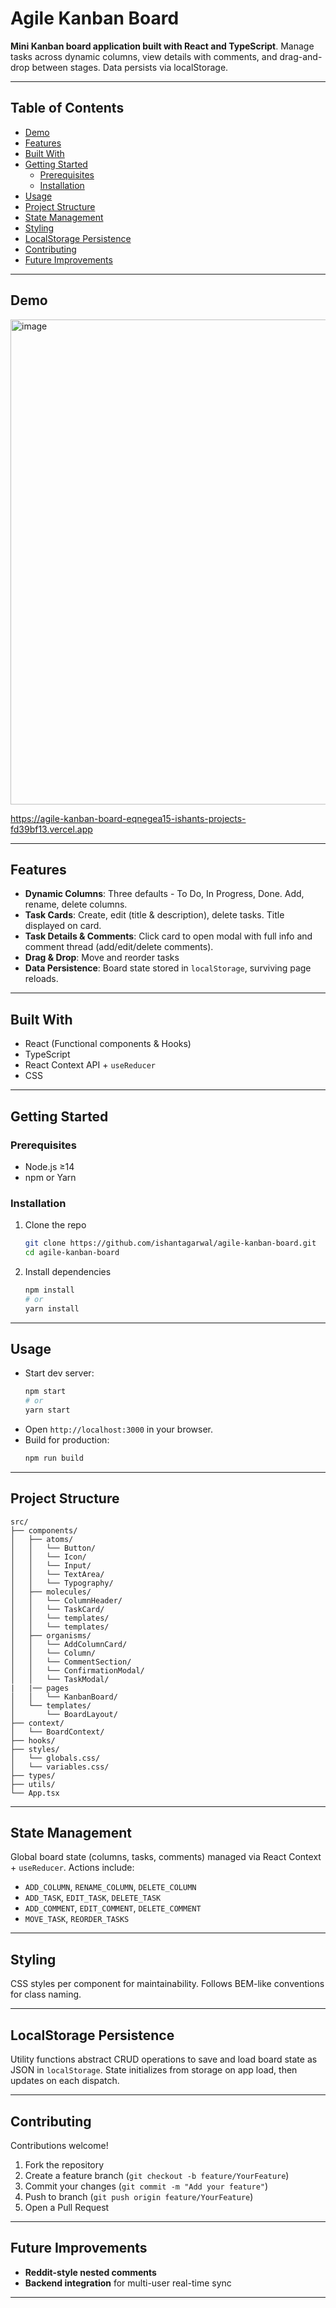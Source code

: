 # Agile Kanban Board

**Mini Kanban board application built with React and TypeScript**. Manage tasks across dynamic columns, view details with comments, and drag-and-drop between stages. Data persists via localStorage.

---

## Table of Contents  
- [Demo](#demo)  
- [Features](#features)  
- [Built With](#built-with)  
- [Getting Started](#getting-started)  
  - [Prerequisites](#prerequisites)  
  - [Installation](#installation)  
- [Usage](#usage)  
- [Project Structure](#project-structure)  
- [State Management](#state-management)  
- [Styling](#styling)  
- [LocalStorage Persistence](#localstorage-persistence)  
- [Contributing](#contributing)  
- [Future Improvements](#future-improvements)  

---

## Demo  
<img width="1300" height="776" alt="image" src="https://github.com/user-attachments/assets/6983a0c2-0b71-47e6-b453-67b90dbf88c1" />



https://agile-kanban-board-eqnegea15-ishants-projects-fd39bf13.vercel.app

---

## Features  
- **Dynamic Columns**: Three defaults - To Do, In Progress, Done. Add, rename, delete columns.  
- **Task Cards**: Create, edit (title & description), delete tasks. Title displayed on card.  
- **Task Details & Comments**: Click card to open modal with full info and comment thread (add/edit/delete comments).  
- **Drag & Drop**: Move and reorder tasks  
- **Data Persistence**: Board state stored in `localStorage`, surviving page reloads.  

---

## Built With  
- React (Functional components & Hooks)  
- TypeScript  
- React Context API + `useReducer`  
- CSS

---

## Getting Started  

### Prerequisites  
- Node.js ≥14  
- npm or Yarn  

### Installation  
1. Clone the repo  
   ```bash
   git clone https://github.com/ishantagarwal/agile-kanban-board.git
   cd agile-kanban-board
   ```
2. Install dependencies  
   ```bash
   npm install
   # or
   yarn install
   ```

---

## Usage  
- Start dev server:  
  ```bash
  npm start
  # or
  yarn start
  ```
- Open `http://localhost:3000` in your browser.  
- Build for production:  
  ```bash
  npm run build
  ```

---

## Project Structure  
```
src/
├── components/
│   ├── atoms/
│   │   └── Button/
│   │   └── Icon/
│   │   └── Input/
│   │   └── TextArea/
│   │   └── Typography/
│   ├── molecules/
│   │   └── ColumnHeader/
│   │   └── TaskCard/
│   │   └── templates/
│   │   └── templates/
│   ├── organisms/
│   │   └── AddColumnCard/
│   │   └── Column/
│   │   └── CommentSection/
│   │   └── ConfirmationModal/
│   │   └── TaskModal/
|   |── pages
│   │   └── KanbanBoard/
│   └── templates/
│       └── BoardLayout/
├── context/
│   └── BoardContext/
├── hooks/
├── styles/
│   └── globals.css/
│   └── variables.css/
├── types/
├── utils/
└── App.tsx
```

---

## State Management  
Global board state (columns, tasks, comments) managed via React Context + `useReducer`. Actions include:  
- `ADD_COLUMN`, `RENAME_COLUMN`, `DELETE_COLUMN`  
- `ADD_TASK`, `EDIT_TASK`, `DELETE_TASK`  
- `ADD_COMMENT`, `EDIT_COMMENT`, `DELETE_COMMENT`  
- `MOVE_TASK`, `REORDER_TASKS`  

---

## Styling  
CSS styles per component for maintainability. Follows BEM-like conventions for class naming.  

---

## LocalStorage Persistence  
Utility functions abstract CRUD operations to save and load board state as JSON in `localStorage`. State initializes from storage on app load, then updates on each dispatch.  

---

## Contributing  
Contributions welcome!  
1. Fork the repository  
2. Create a feature branch (`git checkout -b feature/YourFeature`)  
3. Commit your changes (`git commit -m "Add your feature"`)  
4. Push to branch (`git push origin feature/YourFeature`)  
5. Open a Pull Request  

---

## Future Improvements  
- **Reddit-style nested comments**
- **Backend integration** for multi-user real-time sync  

---
